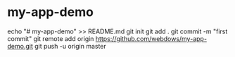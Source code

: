 # my-app-demo
echo "# my-app-demo" >> README.md
git init
git add .
git commit -m "first commit"
git remote add origin https://github.com/webdows/my-app-demo.git
git push -u origin master
